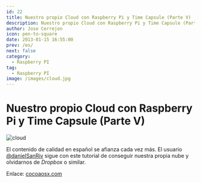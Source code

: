 ```yaml
---
id: 22
title: Nuestro propio Cloud con Raspberry Pi y Time Capsule (Parte V)
description: Nuestro propio Cloud con Raspberry Pi y Time Capsule (Parte V)
author: Jose Cerrejon
icon: pen-to-square
date: 2013-01-15 16:55:00
prev: /es/
next: false
category:
  - Raspberry PI
tag:
  - Raspberry PI
image: /images/cloud.jpg
---
```


# Nuestro propio Cloud con Raspberry Pi y Time Capsule (Parte V)

![cloud](/images/cloud.jpg)

El contenido de calidad en español se afianza cada vez más. El usuario [@danielSanRiv](http://twitter.com/danielSanRiv) sigue con este tutorial de conseguir nuestra propia nube y olvidarnos de *Dropbox* o similar.

Enlace: [cocoaosx.com](http://www.cocoaosx.com/2013/01/14/nuestro-propio-cloud-con-raspberry-pi-y-time-capsule-v-por-danielsanriv/)